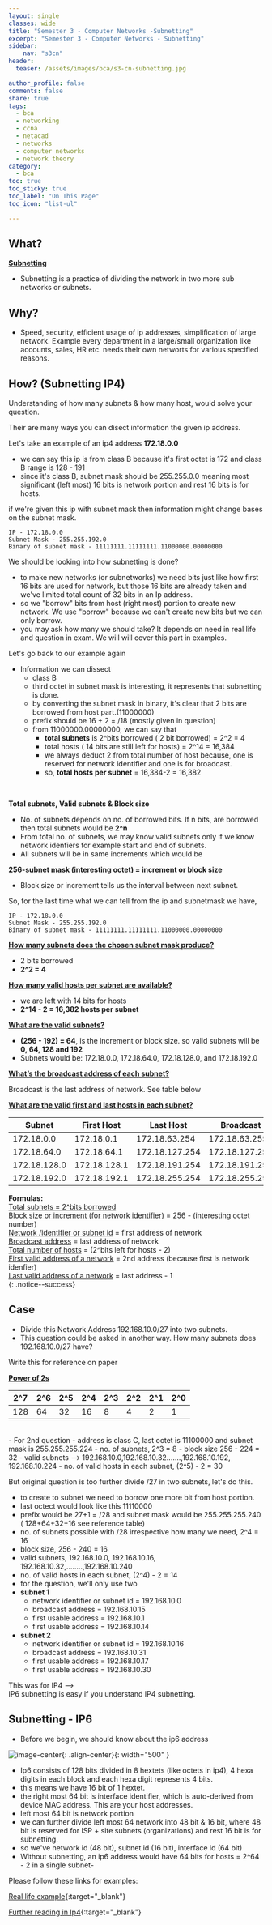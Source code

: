 ```yaml
---
layout: single
classes: wide
title: "Semester 3 - Computer Networks -Subnetting"
excerpt: "Semester 3 - Computer Networks - Subnetting"
sidebar:
    nav: "s3cn"
header:
  teaser: /assets/images/bca/s3-cn-subnetting.jpg

author_profile: false
comments: false
share: true
tags:
  - bca
  - networking
  - ccna
  - netacad
  - networks
  - computer networks
  - network theory
category:
  - bca
toc: true
toc_sticky: true
toc_label: "On This Page"
toc_icon: "list-ul"

---
```


## What?

**<u> Subnetting </u>**

- Subnetting is a practice of dividing the network in two more sub networks or subnets.

## Why?

- Speed, security, efficient usage of ip addresses, simplification of large network. Example every department in a large/small organization like accounts, sales, HR etc. needs their own networts for various specified reasons.

## How? (Subnetting IP4)

Understanding of how many subnets & how many host, would solve your question.

Their are many ways you can disect information the given ip address.

Let's take an example of an ip4 address **172.18.0.0**

- we can say this ip is from class B because it's first octet is 172 and class B range is 128 - 191
- since it's class B, subnet mask should be 255.255.0.0 meaning most significant (left most) 16 bits is network portion and rest 16 bits is for hosts.

if we're given this ip with subnet mask then information might change bases on the subnet mask.

```
IP - 172.18.0.0
Subnet Mask - 255.255.192.0
Binary of subnet mask - 11111111.11111111.11000000.00000000
```
We should be looking into how subnetting is done?
- to make new networks (or subnetworks) we need bits just like how first 16 bits are used for network, but those 16 bits are already taken and we've limited total count of 32 bits in an Ip address.
- so we "borrow" bits from host (right most) portion to create new network. We use "borrow" because we can't create new bits but we can only borrow.
- you may ask how many we should take? It depends on need in real life and question in exam. We will will cover this part in examples.

Let's go back to our example again

- Information we can dissect
  - class B
  - third octet in subnet mask is interesting, it represents that subnetting is done.
  - by converting the subnet mask in binary, it's clear that 2 bits are borrowed from host part.(11000000)
  - prefix should be 16 + 2 = /18 (mostly given in question)
  - from 11000000.00000000, we can say that
    - **total subnets** is 2^bits borrowed ( 2 bit borrowed) = 2^2 = 4
    - total hosts ( 14 bits are still left for hosts) = 2^14 = 16,384
    - we always deduct 2 from total number of host because, one is reserved for network identifier and one is for broadcast.
    - so, **total hosts per subnet** = 16,384-2 = 16,382

<br>

**Total subnets, Valid subnets & Block size**

- No. of subnets depends on no. of borrowed bits. If n bits, are borrowed then total subnets would be **2^n**
- From total no. of subnets, we may know valid subnets only if we know network idenfiers for example start and end of subnets.
-  All subnets will be in same increments which would be 

**256-subnet mask (interesting octet) = increment or block size**

- Block size or increment tells us the interval between next subnet.

So, for the last time what we can tell from the ip and subnetmask we have,

```
IP - 172.18.0.0  
Subnet Mask - 255.255.192.0  
Binary of subnet mask - 11111111.11111111.11000000.00000000
```

**<u> How many subnets does the chosen subnet mask produce?</u>**  
- 2 bits borrowed
- **2^2 = 4** 

**<u> How many valid hosts per subnet are available? </u>**  
- we are left with 14 bits for hosts
- **2^14 - 2 = 16,382 hosts per subnet**  

**<u> What are the valid subnets? </u>**
- **(256 - 192) =  64**, is the increment or block size. so valid subnets will be **0, 64, 128 and 192**
- Subnets would be: 172.18.0.0, 172.18.64.0, 172.18.128.0, and 172.18.192.0  

**<u> What’s the broadcast address of each subnet? </u>**  

Broadcast is the last address of network. See table below

**<u> What are the valid first and last hosts in each subnet? </u>**

| Subnet     | First Host  | Last Host   | Broadcast   |
|------------|-------------|-------------|-------------|
| 172.18.0.0   | 172.18.0.1   | 172.18.63.254 | 172.18.63.255 |
| 172.18.64.0  | 172.18.64.1  | 172.18.127.254| 172.18.127.255|
| 172.18.128.0 | 172.18.128.1 | 172.18.191.254| 172.18.191.255|
| 172.18.192.0 | 172.18.192.1 | 172.18.255.254| 172.18.255.255|


**Formulas:**   
<u>Total subnets = 2^bits borrowed</u>   
<u>Block size or increment (for network identifier)</u>  = 256 - (interesting octet number)    
<u>Network /identifier or subnet id</u>  = first address of network    
<u>Broadcast address</u>  = last address of network  
<u>Total number of hosts</u>  = (2^bits left for hosts - 2)    
<u>First valid address of a network</u>  = 2nd address (because first is network idenfier)  
<u>Last valid address of a network</u>  = last address - 1  
{: .notice--success}


## Case

- Divide this Network Address 192.168.10.0/27 into two subnets.
- This question could be asked in another way. How many subnets does 192.168.10.0/27 have?

Write this for reference on paper  

**<u> Power of 2s </u>**

| 2^7 | 2^6 | 2^5 | 2^4 | 2^3 | 2^2 | 2^1 | 2^0 |
|-----|-----|-----|-----|-----|-----|-----|-----|
| 128 | 64  | 32  | 16  | 8   | 4   | 2   | 1   |

<br>
- For 2nd question
  - address is class C, last octet is 11100000 and subnet mask is 255.255.255.224
  - no. of subnets, 2^3 = 8
  - block size 256 - 224 = 32
  - valid subnets --> 192.168.10.0,192.168.10.32.......,192.168.10.192, 192.168.10.224
  - no. of valid hosts in each subnet, (2^5) - 2 = 30

But original question is too further divide /27 in two subnets, let's do this.

- to create to subnet we need to borrow one more bit from host portion.
- last octect would look like this 11110000
- prefix would be 27+1 = /28 and subnet mask would be 255.255.255.240 ( 128+64+32+16 see reference table)
- no. of subnets possible with /28 irrespective how many we need, 2^4 = 16
- block size, 256 - 240 = 16
- valid subnets, 192.168.10.0, 192.168.10.16, 192.168.10.32,........,192.168.10.240
- no. of valid hosts in each subnet, (2^4) - 2 = 14
- for the question, we'll only use two
- **subnet 1**
  - network identifier or subnet id = 192.168.10.0
  - broadcast address = 192.168.10.15
  - first usable address = 192.168.10.1
  - first usable address = 192.168.10.14
- **subnet 2**
  - network identifier or subnet id = 192.168.10.16
  - broadcast address = 192.168.10.31
  - first usable address = 192.168.10.17
  - first usable address = 192.168.10.30 

This was for IP4 -->   
IP6 subnetting is easy if you understand IP4 subnetting.



## Subnetting - IP6

- Before we begin, we should know about the ip6 address

![image-center](/assets/images/bca/s3-cn/images/ip6.png){: .align-center}{: width="500" }

- Ip6 consists of 128 bits divided in 8 hextets (like octets in ip4), 4 hexa digits in each block and each hexa digit represents 4 bits.
- this means we have 16 bit of 1 hextet.
- the right most 64 bit is interface identifier, which is auto-derived from device MAC address. This are your host addresses.
- left most 64 bit is network portion
- we can further divide left most 64 network into 48 bit & 16 bit, where 48 bit is reserved for ISP + site subnets (organizations) and rest 16 bit is for subnetting.
- so we've network id (48 bit), subnet id (16 bit), interface id (64 bit)
- Without subnetting, an ip6 address would have 64 bits for hosts = 2^64 - 2 in a single subnet- 

Please follow these links for examples: 

[Real life example](https://community.cisco.com/t5/networking-knowledge-base/ipv6-subnetting-overview-and-case-study/ta-p/3125702){:target="_blank"}

[Further reading in Ip4](https://ipcisco.com/lesson/subnetting-in-ipv4/){:target="_blank"}














